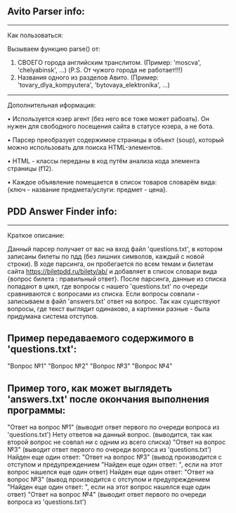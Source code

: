 Avito Parser info:
------------------------------
**********
  Как пользоваться:
  
  Вызываем функцию parse() от:
  1) СВОЕГО города английским транслитом. (Пример: 'moscva', 'chelyabinsk', ...) (P.S. От чужого города не работает!!!)
  2) Названия одного из разделов Авито. (Пример: 'tovary_dlya_kompyutera', 'bytovaya_elektronika', ...)
**********
  Дополнительная иформация:
  
  •	Используется юзер агент (без него все тоже может рабоать). Он нужен для свободного посещения сайта в статусе юзера, а не бота.
  
  •	Парсер преобразует содержимое страницы в объект (soup), который можно использовать для поиска HTML-элементов.
  
  •	HTML - классы переданы в код путём анализа кода элемента страницы (f12).
  
  •	Каждое объявление помещается в список товаров словарём вида: {ключ - название предмета/услуги: предмет - цена}.




PDD Answer Finder info:
------------------------------
**********
  Краткое описание:
  
  Данный парсер получает от вас на вход файл 'questions.txt', в котором записаны билеты по пдд (без лишних символов, каждый с новой строки).
  В ходе парсинга, он пробегается по всем темам и билетам сайта https://biletpdd.ru/bilety/ab/ и добавляет в список словари вида {вопрос билета : правильный ответ}.
  После парсинга, данные из списка попадают в цикл, где вопросы с нашего 'questions.txt' по очереди сравниваются с вопросами из списка. Если вопросы совпали - записываем в файл 'answers.txt' ответ на вопрос.
  Так как существуют вопросы, где текст выглядит одинаково, а картинки разные - была придумана система отступов. 

  Пример передаваемого содержимого в 'questions.txt':
  -------------
  "Вопрос №1"
  "Вопрос №2"
  "Вопрос №3"
  "Вопрос №4"
  
  Пример того, как может выглядеть 'answers.txt' после окончания выполнения программы:
  --------------
  "Ответ на вопрос №1" (выводит ответ первого по очереди вопроса из 'questions.txt')
  Нету ответов на данный вопрос. (выводится, так как второй вопрос не совпал ни с одним из всего списка)
  "Ответ на вопрос №3" (выводит ответ первого по очереди вопроса из 'questions.txt')
      Найден еще один ответ: "Ответ на вопрос №3" (вывод производится с отступом и предупреждением "Найден еще один ответ: ", если на этот вопрос нашелся еще один ответ)
      Найден еще один ответ: "Ответ на вопрос №3" (вывод производится с отступом и предупреждением "Найден еще один ответ: ", если на этот вопрос нашелся еще один ответ)
  "Ответ на вопрос №4" (выводит ответ первого по очереди вопроса из 'questions.txt')
  
